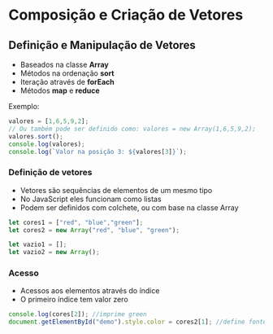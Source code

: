 # Composição e Criação de Vetores

## Definição e Manipulação de Vetores
- Baseados na classe **Array**
- Métodos na ordenação **sort**
- Iteração através de **forEach**
- Métodos **map** e **reduce**

Exemplo:
```js
valores = [1,6,5,9,2];
// Ou também pode ser definido como: valores = new Array(1,6,5,9,2);
valores.sort();
console.log(valores);
console.log(`Valor na posição 3: ${valores[3]}`);
```

### Definição de vetores
- Vetores são sequências de elementos de um mesmo tipo
- No JavaScript eles funcionam como listas
- Podem ser definidos com colchete, ou com base na classe Array

```javascript
let cores1 = ["red", "blue","green"];
let cores2 = new Array("red", "blue", "green");

let vazio1 = [];
let vazio2 = new Array();
```

### Acesso
- Acessos aos elementos através do índice
- O primeiro índice tem valor zero
```javascript
console.log(cores[2]); //imprime green
document.getElementById("demo").style.color = cores2[1]; //define fonte azul
```
